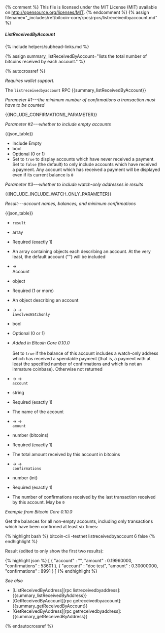 {% comment %}
This file is licensed under the MIT License (MIT) available on
http://opensource.org/licenses/MIT.
{% endcomment %}
{% assign filename="_includes/ref/bitcoin-core/rpcs/rpcs/listreceivedbyaccount.md" %}

##### ListReceivedByAccount
{% include helpers/subhead-links.md %}

{% assign summary_listReceivedByAccount="lists the total number of bitcoins received by each account." %}

{% autocrossref %}

*Requires wallet support.*

The `listreceivedbyaccount` RPC {{summary_listReceivedByAccount}}

*Parameter #1---the minimum number of confirmations a transaction must have to be counted*

{{INCLUDE_CONFIRMATIONS_PARAMETER}}

*Parameter #2---whether to include empty accounts*

{{json_table}}

* Include Empty
* bool
* Optional (0 or 1)
* Set to `true` to display accounts which have never received a payment.  Set to `false` (the default) to only include accounts which have received a payment.  Any account which has received a payment will be displayed even if its current balance is `0`

*Parameter #3---whether to include watch-only addresses in results*

{{INCLUDE_INCLUDE_WATCH_ONLY_PARAMETER}}

*Result---account names, balances, and minimum confirmations*

{{json_table}}

* `result`
* array
* Required (exactly 1)
* An array containing objects each describing an account.  At the very least, the default account ("") will be included

* →<br>Account
* object
* Required (1 or more)
* An object describing an account

* → →<br>`involvesWatchonly`
* bool
* Optional (0 or 1)
* *Added in Bitcoin Core 0.10.0*<br><br>Set to `true` if the balance of this account includes a watch-only address which has received a spendable payment (that is, a payment with at least the specified number of confirmations and which is not an immature coinbase).  Otherwise not returned

* → →<br>`account`
* string
* Required (exactly 1)
* The name of the account

* → →<br>`amount`<!--noref-->
* number (bitcoins)
* Required (exactly 1)
* The total amount received by this account in bitcoins

* → →<br>`confirmations`
* number (int)
* Required (exactly 1)
* The number of confirmations received by the last transaction received by this account.  May be `0`

*Example from Bitcoin Core 0.10.0*

Get the balances for all non-empty accounts, including only transactions
which have been confirmed at least six times:

{% highlight bash %}
bitcoin-cli -testnet listreceivedbyaccount 6 false
{% endhighlight %}

Result (edited to only show the first two results):

{% highlight json %}
[
    {
        "account" : "",
        "amount" : 0.19960000,
        "confirmations" : 53601
    },
    {
        "account" : "doc test",
        "amount" : 0.30000000,
        "confirmations" : 8991
    }
]
{% endhighlight %}

*See also*

* [ListReceivedByAddress][rpc listreceivedbyaddress]: {{summary_listReceivedByAddress}}
* [GetReceivedByAccount][rpc getreceivedbyaccount]: {{summary_getReceivedByAccount}}
* [GetReceivedByAddress][rpc getreceivedbyaddress]: {{summary_getReceivedByAddress}}


{% endautocrossref %}
